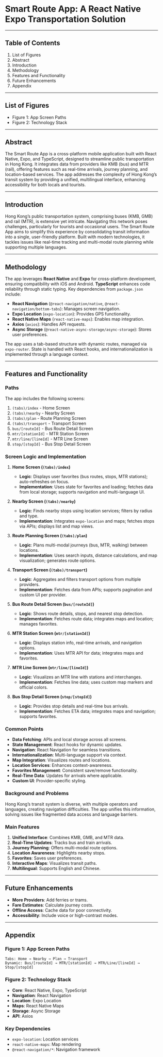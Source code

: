 # Smart Route App: A React Native Expo Transportation Solution

---

## Table of Contents

1. List of Figures
2. Abstract
3. Introduction
4. Methodology
5. Features and Functionality
6. Future Enhancements
7. Appendix

---

## List of Figures

- Figure 1: App Screen Paths
- Figure 2: Technology Stack

---

## Abstract

The Smart Route App is a cross-platform mobile application built with React Native, Expo, and TypeScript, designed to streamline public transportation in Hong Kong. It integrates data from providers like KMB (bus) and MTR (rail), offering features such as real-time arrivals, journey planning, and location-based services. The app addresses the complexity of Hong Kong’s transit system by providing a unified, multilingual interface, enhancing accessibility for both locals and tourists.

---

## Introduction

Hong Kong’s public transportation system, comprising buses (KMB, GMB) and rail (MTR), is extensive yet intricate. Navigating this network poses challenges, particularly for tourists and occasional users. The Smart Route App aims to simplify this experience by consolidating transit information into a single, user-friendly platform. Built with modern technologies, it tackles issues like real-time tracking and multi-modal route planning while supporting multiple languages.

---

## Methodology

The app leverages **React Native** and **Expo** for cross-platform development, ensuring compatibility with iOS and Android. **TypeScript** enhances code reliability through static typing. Key dependencies from `package.json` include:

- **React Navigation** (`@react-navigation/native`, `@react-navigation/bottom-tabs`): Manages screen navigation.
- **Expo Location** (`expo-location`): Provides GPS functionality.
- **React Native Maps** (`react-native-maps`): Enables map integration.
- **Axios** (`axios`): Handles API requests.
- **Async Storage** (`@react-native-async-storage/async-storage`): Stores user preferences.

The app uses a tab-based structure with dynamic routes, managed via `expo-router`. State is handled with React hooks, and internationalization is implemented through a language context.

---

## Features and Functionality

### Paths

The app includes the following screens:

1. `(tabs)/index` - Home Screen
2. `(tabs)/nearby` - Nearby Screen
3. `(tabs)/plan` - Route Planning Screen
4. `(tabs)/transport` - Transport Screen
5. `bus/[routeId]` - Bus Route Detail Screen
6. `mtr/[stationId]` - MTR Station Screen
7. `mtr/line/[lineId]` - MTR Line Screen
8. `stop/[stopId]` - Bus Stop Detail Screen

### Screen Logic and Implementation

1. **Home Screen (`(tabs)/index`)**

   - **Logic**: Displays user favorites (bus routes, stops, MTR stations); auto-refreshes on focus.
   - **Implementation**: Uses state for favorites and loading; fetches data from local storage; supports navigation and multi-language UI.

2. **Nearby Screen (`(tabs)/nearby`)**

   - **Logic**: Finds nearby stops using location services; filters by radius and type.
   - **Implementation**: Integrates `expo-location` and maps; fetches stops via APIs; displays list and map views.

3. **Route Planning Screen (`(tabs)/plan`)**

   - **Logic**: Plans multi-modal journeys (bus, MTR, walking) between locations.
   - **Implementation**: Uses search inputs, distance calculations, and map visualization; generates route options.

4. **Transport Screen (`(tabs)/transport`)**

   - **Logic**: Aggregates and filters transport options from multiple providers.
   - **Implementation**: Fetches data from APIs; supports pagination and custom UI per provider.

5. **Bus Route Detail Screen (`bus/[routeId]`)**

   - **Logic**: Shows route details, stops, and nearest stop detection.
   - **Implementation**: Fetches route data; integrates maps and location; manages favorites.

6. **MTR Station Screen (`mtr/[stationId]`)**

   - **Logic**: Displays station info, real-time arrivals, and navigation options.
   - **Implementation**: Uses MTR API for data; integrates maps and favorites.

7. **MTR Line Screen (`mtr/line/[lineId]`)**

   - **Logic**: Visualizes an MTR line with stations and interchanges.
   - **Implementation**: Fetches line data; uses custom map markers and official colors.

8. **Bus Stop Detail Screen (`stop/[stopId]`)**
   - **Logic**: Provides stop details and real-time bus arrivals.
   - **Implementation**: Fetches ETA data; integrates maps and navigation; supports favorites.

### Common Points

- **Data Fetching**: APIs and local storage across all screens.
- **State Management**: React hooks for dynamic updates.
- **Navigation**: React Navigation for seamless transitions.
- **Internationalization**: Multi-language support via context.
- **Map Integration**: Visualizes routes and locations.
- **Location Services**: Enhances context-awareness.
- **Favorites Management**: Consistent save/remove functionality.
- **Real-Time Data**: Updates for arrivals where applicable.
- **Custom UI**: Provider-specific styling.

### Background and Problems

Hong Kong’s transit system is diverse, with multiple operators and languages, creating navigation difficulties. The app unifies this information, solving issues like fragmented data access and language barriers.

### Main Features

1. **Unified Interface**: Combines KMB, GMB, and MTR data.
2. **Real-Time Updates**: Tracks bus and train arrivals.
3. **Journey Planning**: Offers multi-modal route options.
4. **Location Awareness**: Highlights nearby stops.
5. **Favorites**: Saves user preferences.
6. **Interactive Maps**: Visualizes transit paths.
7. **Multilingual**: Supports English and Chinese.

---

## Future Enhancements

- **More Providers**: Add ferries or trams.
- **Fare Estimates**: Calculate journey costs.
- **Offline Access**: Cache data for poor connectivity.
- **Accessibility**: Include voice or high-contrast modes.

---

## Appendix

### Figure 1: App Screen Paths

```plaintext
Tabs: Home → Nearby → Plan → Transport
Dynamic: Bus/[routeId] → MTR/[stationId] → MTR/Line/[lineId] → Stop/[stopId]
```

### Figure 2: Technology Stack

- **Core**: React Native, Expo, TypeScript
- **Navigation**: React Navigation
- **Location**: Expo Location
- **Maps**: React Native Maps
- **Storage**: Async Storage
- **API**: Axios

### Key Dependencies

- `expo-location`: Location services
- `react-native-maps`: Map rendering
- `@react-navigation/*`: Navigation framework
